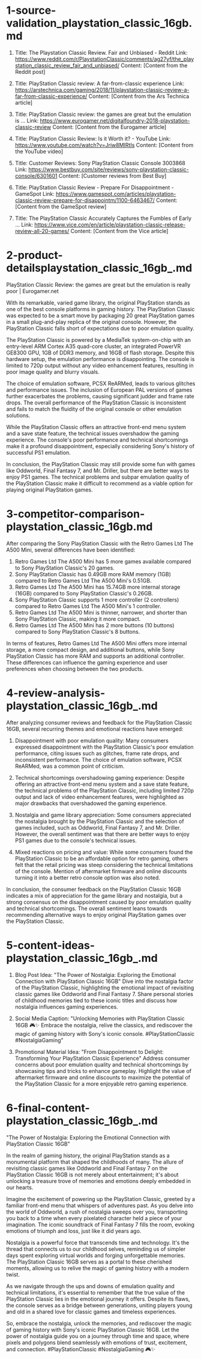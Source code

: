 

# 1-source-validation_playstation_classic_16gb.md

1. Title: The Playstation Classic Review. Fair and Unbiased - Reddit
Link: https://www.reddit.com/r/PlaystationClassic/comments/ag27yf/the_playstation_classic_review_fair_and_unbiased/
Content: [Content from the Reddit post]

2. Title: PlayStation Classic review: A far-from-classic experience
Link: https://arstechnica.com/gaming/2018/11/playstation-classic-review-a-far-from-classic-experience/
Content: [Content from the Ars Technica article]

3. Title: PlayStation Classic review: the games are great but the emulation is ...
Link: https://www.eurogamer.net/digitalfoundry-2018-playstation-classic-review
Content: [Content from the Eurogamer article]

4. Title: PlayStation Classic Review: Is it Worth it? - YouTube
Link: https://www.youtube.com/watch?v=Jriw8MIRtIs
Content: [Content from the YouTube video]

5. Title: Customer Reviews: Sony PlayStation Classic Console 3003868
Link: https://www.bestbuy.com/site/reviews/sony-playstation-classic-console/6301601
Content: [Customer reviews from Best Buy]

6. Title: PlayStation Classic Review - Prepare For Disappointment - GameSpot
Link: https://www.gamespot.com/articles/playstation-classic-review-prepare-for-disappointm/1100-6463467/
Content: [Content from the GameSpot review]

7. Title: The PlayStation Classic Accurately Captures the Fumbles of Early ...
Link: https://www.vice.com/en/article/playstation-classic-release-review-all-20-games/
Content: [Content from the Vice article]



# 2-product-detailsplaystation_classic_16gb_.md

PlayStation Classic Review: the games are great but the emulation is really poor | Eurogamer.net

With its remarkable, varied game library, the original PlayStation stands as one of the best console platforms in gaming history. The PlayStation Classic was expected to be a smart move by packaging 20 great PlayStation games in a small plug-and-play replica of the original console. However, the PlayStation Classic falls short of expectations due to poor emulation quality.

The PlayStation Classic is powered by a MediaTek system-on-chip with an entry-level ARM Cortex A35 quad-core cluster, an integrated PowerVR GE8300 GPU, 1GB of DDR3 memory, and 16GB of flash storage. Despite this hardware setup, the emulation performance is disappointing. The console is limited to 720p output without any video enhancement features, resulting in poor image quality and blurry visuals.

The choice of emulation software, PCSX ReARMed, leads to various glitches and performance issues. The inclusion of European PAL versions of games further exacerbates the problems, causing significant judder and frame rate drops. The overall performance of the PlayStation Classic is inconsistent and fails to match the fluidity of the original console or other emulation solutions.

While the PlayStation Classic offers an attractive front-end menu system and a save state feature, the technical issues overshadow the gaming experience. The console's poor performance and technical shortcomings make it a profound disappointment, especially considering Sony's history of successful PS1 emulation.

In conclusion, the PlayStation Classic may still provide some fun with games like Oddworld, Final Fantasy 7, and Mr. Driller, but there are better ways to enjoy PS1 games. The technical problems and subpar emulation quality of the PlayStation Classic make it difficult to recommend as a viable option for playing original PlayStation games.



# 3-competitor-comparison-playstation_classic_16gb.md

After comparing the Sony PlayStation Classic with the Retro Games Ltd The A500 Mini, several differences have been identified:

1. Retro Games Ltd The A500 Mini has 5 more games available compared to Sony PlayStation Classic's 20 games.
2. Sony PlayStation Classic has 0.49GB more RAM memory (1GB) compared to Retro Games Ltd The A500 Mini's 0.51GB.
3. Retro Games Ltd The A500 Mini has 15.74GB more internal storage (16GB) compared to Sony PlayStation Classic's 0.26GB.
4. Sony PlayStation Classic supports 1 more controller (2 controllers) compared to Retro Games Ltd The A500 Mini's 1 controller.
5. Retro Games Ltd The A500 Mini is thinner, narrower, and shorter than Sony PlayStation Classic, making it more compact.
6. Retro Games Ltd The A500 Mini has 2 more buttons (10 buttons) compared to Sony PlayStation Classic's 8 buttons.

In terms of features, Retro Games Ltd The A500 Mini offers more internal storage, a more compact design, and additional buttons, while Sony PlayStation Classic has more RAM and supports an additional controller. These differences can influence the gaming experience and user preferences when choosing between the two products.



# 4-review-analysis-playstation_classic_16gb_.md

After analyzing consumer reviews and feedback for the PlayStation Classic 16GB, several recurring themes and emotional reactions have emerged:

1. Disappointment with poor emulation quality: Many consumers expressed disappointment with the PlayStation Classic's poor emulation performance, citing issues such as glitches, frame rate drops, and inconsistent performance. The choice of emulation software, PCSX ReARMed, was a common point of criticism.

2. Technical shortcomings overshadowing gaming experience: Despite offering an attractive front-end menu system and a save state feature, the technical problems of the PlayStation Classic, including limited 720p output and lack of video enhancement features, were highlighted as major drawbacks that overshadowed the gaming experience.

3. Nostalgia and game library appreciation: Some consumers appreciated the nostalgia brought by the PlayStation Classic and the selection of games included, such as Oddworld, Final Fantasy 7, and Mr. Driller. However, the overall sentiment was that there are better ways to enjoy PS1 games due to the console's technical issues.

4. Mixed reactions on pricing and value: While some consumers found the PlayStation Classic to be an affordable option for retro gaming, others felt that the retail pricing was steep considering the technical limitations of the console. Mention of aftermarket firmware and online discounts turning it into a better retro console option was also noted.

In conclusion, the consumer feedback on the PlayStation Classic 16GB indicates a mix of appreciation for the game library and nostalgia, but a strong consensus on the disappointment caused by poor emulation quality and technical shortcomings. The overall sentiment leans towards recommending alternative ways to enjoy original PlayStation games over the PlayStation Classic.



# 5-content-ideas-playstation_classic_16gb_.md

1. Blog Post Idea: "The Power of Nostalgia: Exploring the Emotional Connection with PlayStation Classic 16GB"
   Dive into the nostalgia factor of the PlayStation Classic, highlighting the emotional impact of revisiting classic games like Oddworld and Final Fantasy 7. Share personal stories of childhood memories tied to these iconic titles and discuss how nostalgia influences gaming experiences.

2. Social Media Caption: "Unlocking Memories with PlayStation Classic 16GB 🎮✨ Embrace the nostalgia, relive the classics, and rediscover the magic of gaming history with Sony's iconic console. #PlayStationClassic #NostalgiaGaming"

3. Promotional Material Idea: "From Disappointment to Delight: Transforming Your PlayStation Classic Experience"
   Address consumer concerns about poor emulation quality and technical shortcomings by showcasing tips and tricks to enhance gameplay. Highlight the value of aftermarket firmware and online discounts to maximize the potential of the PlayStation Classic for a more enjoyable retro gaming experience.



# 6-final-content-playstation_classic_16gb_.md

"The Power of Nostalgia: Exploring the Emotional Connection with PlayStation Classic 16GB"

In the realm of gaming history, the original PlayStation stands as a monumental platform that shaped the childhoods of many. The allure of revisiting classic games like Oddworld and Final Fantasy 7 on the PlayStation Classic 16GB is not merely about entertainment; it's about unlocking a treasure trove of memories and emotions deeply embedded in our hearts.

Imagine the excitement of powering up the PlayStation Classic, greeted by a familiar front-end menu that whispers of adventures past. As you delve into the world of Oddworld, a rush of nostalgia sweeps over you, transporting you back to a time when every pixelated character held a piece of your imagination. The iconic soundtrack of Final Fantasy 7 fills the room, evoking emotions of triumph and loss, just like it did years ago.

Nostalgia is a powerful force that transcends time and technology. It's the thread that connects us to our childhood selves, reminding us of simpler days spent exploring virtual worlds and forging unforgettable memories. The PlayStation Classic 16GB serves as a portal to these cherished moments, allowing us to relive the magic of gaming history with a modern twist.

As we navigate through the ups and downs of emulation quality and technical limitations, it's essential to remember that the true value of the PlayStation Classic lies in the emotional journey it offers. Despite its flaws, the console serves as a bridge between generations, uniting players young and old in a shared love for classic games and timeless experiences.

So, embrace the nostalgia, unlock the memories, and rediscover the magic of gaming history with Sony's iconic PlayStation Classic 16GB. Let the power of nostalgia guide you on a journey through time and space, where pixels and polygons blend seamlessly with emotions of trust, excitement, and connection. #PlayStationClassic #NostalgiaGaming 🎮✨

